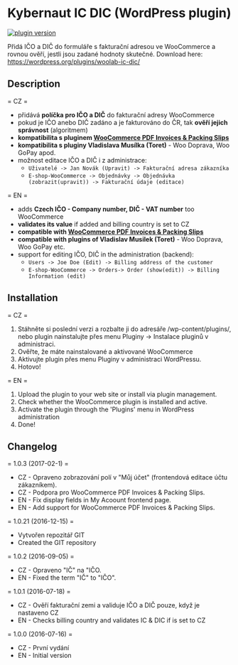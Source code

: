 # Kybernaut IC DIC (WordPress plugin)

[![plugin version](https://img.shields.io/wordpress/plugin/v/woolab-ic-dic.svg)](https://wordpress.org/plugins/woolab-ic-dic)

Přidá IČO a DIČ do formuláře s fakturační adresou ve WooCommerce a rovnou ověří, jestli jsou zadané hodnoty skutečné.
Download here: https://wordpress.org/plugins/woolab-ic-dic/

## Description
= CZ =

* přidává **políčka pro IČO a DIČ** do fakturační adresy WooCommerce
* pokud je IČO anebo DIČ zadáno a je fakturováno do ČR, tak **ověří jejich správnost** (algoritmem)
* **kompatibilita s pluginem [WooCommerce PDF Invoices & Packing Slips](https://cs.wordpress.org/plugins/woocommerce-pdf-invoices-packing-slips/)**
* **kompatibilita s pluginy Vladislava Musílka (Toret)** - Woo Doprava, Woo GoPay apod.
* možnost editace IČO a DIČ i z administrace:
  * `Uživatelé -> Jan Novák (Upravit) -> Fakturační adresa zákazníka`
  * `E-shop-WooCommerce -> Objednávky -> Objednávka (zobrazit(upravit)) -> Fakturační údaje (editace)`

= EN =

* adds **Czech IČO - Company number, DIČ - VAT number** too WooCommerce
* **validates its value** if added and billing country is set to CZ
* **compatible with [WooCommerce PDF Invoices & Packing Slips](https://cs.wordpress.org/plugins/woocommerce-pdf-invoices-packing-slips/)**
* **compatible with plugins of Vladislav Musilek (Toret)** - Woo Doprava, Woo GoPay etc.
* support for editing IČO, DIČ in the administration (backend): 
  * `Users -> Joe Doe (Edit) -> Billing address of the customer` 
  * `E-shop-WooCommerce -> Orders-> Order (show(edit)) -> Billing Information (edit)`

## Installation
= CZ =
1. Stáhněte si poslední verzi a rozbalte ji do adresáře /wp-content/plugins/, nebo plugin nainstalujte přes menu Pluginy -> Instalace pluginů v administraci.
1. Ověřte, že máte nainstalované a aktivované WooCommerce
1. Aktivujte plugin přes menu Pluginy v administraci WordPressu.
1. Hotovo!

= EN =
1. Upload the plugin to your web site or install via plugin management.
1. Check whether the WooCommerce plugin is installed and active.
1. Activate the plugin through the \'Plugins\' menu in WordPress administration
1. Done!

## Changelog

= 1.0.3 (2017-02-1) =
* CZ - Opraveno zobrazování polí v "Můj účet" (frontendová editace účtu zákazníkem).
* CZ - Podpora pro WooCommerce PDF Invoices & Packing Slips.
* EN - Fix display fields in My Acoount frontend page.
* EN - Add support for WooCommerce PDF Invoices & Packing Slips.

= 1.0.21 (2016-12-15) =
* Vytvořen repozitář GIT
* Created the GIT repository

= 1.0.2 (2016-09-05) =
* CZ - Opraveno "IČ" na "IČO.
* EN - Fixed the term "IČ" to "IČO".

= 1.0.1 (2016-07-18) =
* CZ - Ověří fakturační zemi a validuje IČO a DIČ pouze, když je nastaveno CZ
* EN - Checks billing country and validates IC & DIC if is set to CZ

= 1.0.0 (2016-07-16) =
* CZ - První vydání
* EN - Initial version
